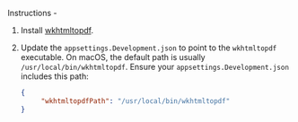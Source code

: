 
Instructions -

1. Install [wkhtmltopdf](https://wkhtmltopdf.org/).

2. Update the `appsettings.Development.json` to point to the `wkhtmltopdf` executable. On macOS, the default path is usually `/usr/local/bin/wkhtmltopdf`. Ensure your `appsettings.Development.json` includes this path:

    ```json
    {
         "wkhtmltopdfPath": "/usr/local/bin/wkhtmltopdf"
    }
    ```
